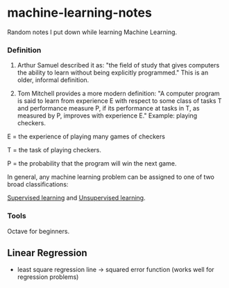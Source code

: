 # machine-learning-notes
Random notes I put down while learning Machine Learning.


### Definition
1) Arthur Samuel described it as: "the field of study that gives computers the ability to learn without being explicitly programmed." This is an older, informal definition.

2) Tom Mitchell provides a more modern definition: "A computer program is said to learn from experience E with respect to some class of tasks T and performance measure P, if its performance at tasks in T, as measured by P, improves with experience E."
Example: playing checkers.

E = the experience of playing many games of checkers

T = the task of playing checkers.

P = the probability that the program will win the next game.

In general, any machine learning problem can be assigned to one of two broad classifications:

[Supervised learning](https://github.com/Yiyun-Liang/machine-learning-notes/blob/master/supervised-learning.md) and [Unsupervised learning](https://github.com/Yiyun-Liang/machine-learning-notes/blob/master/unsupervised-learning.md).

### Tools
Octave for beginners.


## Linear Regression
- least square regression line -> squared error function (works well for regression problems)